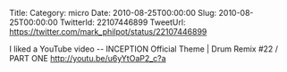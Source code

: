 Title: 
Category: micro
Date: 2010-08-25T00:00:00
Slug: 2010-08-25T00:00:00
TwitterId: 22107446899
TweetUrl: https://twitter.com/mark_philpot/status/22107446899

I liked a YouTube video -- INCEPTION Official Theme | Drum Remix #22 / PART ONE http://youtu.be/u6yYtOaP2_c?a